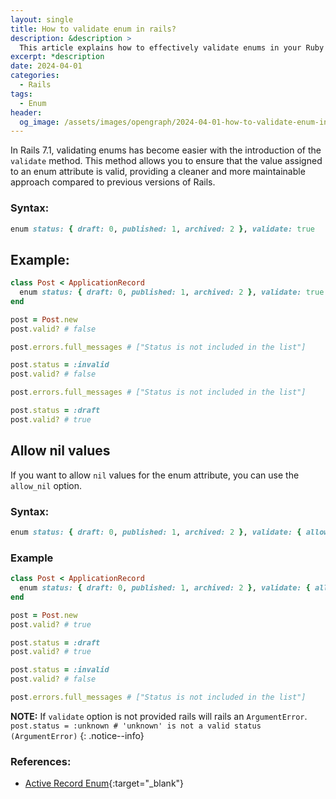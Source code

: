 ```yaml
---
layout: single
title: How to validate enum in rails?
description: &description >
  This article explains how to effectively validate enums in your Ruby on Rails application.
excerpt: *description
date: 2024-04-01
categories:
  - Rails
tags:
  - Enum
header:
  og_image: /assets/images/opengraph/2024-04-01-how-to-validate-enum-in-rails.png
---
```


In Rails 7.1, validating enums has become easier with the introduction of the `validate` method.
This method allows you to ensure that the value assigned to an enum attribute is valid, providing a cleaner and more maintainable approach compared to previous versions of Rails.

### Syntax:

```ruby
enum status: { draft: 0, published: 1, archived: 2 }, validate: true
```

## Example:

```ruby
class Post < ApplicationRecord
  enum status: { draft: 0, published: 1, archived: 2 }, validate: true
end

post = Post.new
post.valid? # false

post.errors.full_messages # ["Status is not included in the list"]

post.status = :invalid
post.valid? # false

post.errors.full_messages # ["Status is not included in the list"]

post.status = :draft
post.valid? # true
```

## Allow nil values

If you want to allow `nil` values for the enum attribute, you can use the `allow_nil` option.

### Syntax:

```ruby
enum status: { draft: 0, published: 1, archived: 2 }, validate: { allow_nil: true }
```

### Example

```ruby
class Post < ApplicationRecord
  enum status: { draft: 0, published: 1, archived: 2 }, validate: { allow_nil: true }
end

post = Post.new
post.valid? # true

post.status = :draft
post.valid? # true

post.status = :invalid
post.valid? # false

post.errors.full_messages # ["Status is not included in the list"]
```

**NOTE:** If `validate` option is not provided rails will rails an `ArgumentError`.
`post.status = :unknown # 'unknown' is not a valid status (ArgumentError)`
{: .notice--info}

### References:

- [Active Record Enum](https://api.rubyonrails.org/classes/ActiveRecord/Enum.html){:target="_blank"}
